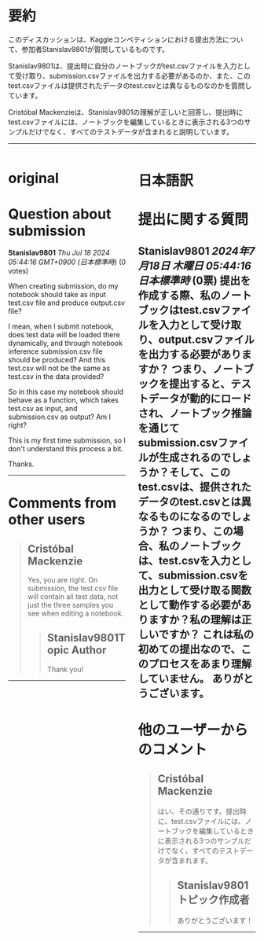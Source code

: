 # 要約 
このディスカッションは、Kaggleコンペティションにおける提出方法について、参加者Stanislav9801が質問しているものです。

Stanislav9801は、提出時に自分のノートブックがtest.csvファイルを入力として受け取り、submission.csvファイルを出力する必要があるのか、また、このtest.csvファイルは提供されたデータのtest.csvとは異なるものなのかを質問しています。

Cristóbal Mackenzieは、Stanislav9801の理解が正しいと回答し、提出時にtest.csvファイルには、ノートブックを編集しているときに表示される3つのサンプルだけでなく、すべてのテストデータが含まれると説明しています。 


---


<style>
.column-left{
  float: left;
  width: 47.5%;
  text-align: left;
}
.column-right{
  float: right;
  width: 47.5%;
  text-align: left;
}
.column-one{
  float: left;
  width: 100%;
  text-align: left;
}
</style>


<div class="column-left">

# original

# Question about submission

**Stanislav9801** *Thu Jul 18 2024 05:44:16 GMT+0900 (日本標準時)* (0 votes)

When creating submission, do my notebook should take as input test.csv file and produce output.csv file?

I mean, when I submit notebook, does test data will be loaded there dynamically, and through notebook inference submission.csv file should be produced? And this test.csv will not be the same as test.csv in the data provided?

So in this case my notebook should behave as a function, which takes test.csv as input, and submission.csv as output? Am I right?

This is my first time submission, so I don't understand this process a bit.

Thanks.



---

 # Comments from other users

> ## Cristóbal Mackenzie
> 
> Yes, you are right. On submission, the test.csv file will contain all test data, not just the three samples you see when editing a notebook.
> 
> 
> 
> > ## Stanislav9801Topic Author
> > 
> > Thank you!
> > 
> > 
> > 


---



</div>
<div class="column-right">

# 日本語訳

# 提出に関する質問

**Stanislav9801** *2024年7月18日 木曜日 05:44:16 日本標準時* (0票)
提出を作成する際、私のノートブックはtest.csvファイルを入力として受け取り、output.csvファイルを出力する必要がありますか？
つまり、ノートブックを提出すると、テストデータが動的にロードされ、ノートブック推論を通じてsubmission.csvファイルが生成されるのでしょうか？そして、このtest.csvは、提供されたデータのtest.csvとは異なるものになるのでしょうか？
つまり、この場合、私のノートブックは、test.csvを入力として、submission.csvを出力として受け取る関数として動作する必要がありますか？私の理解は正しいですか？
これは私の初めての提出なので、このプロセスをあまり理解していません。
ありがとうございます。
---
# 他のユーザーからのコメント
> ## Cristóbal Mackenzie
> 
> はい、その通りです。提出時に、test.csvファイルには、ノートブックを編集しているときに表示される3つのサンプルだけでなく、すべてのテストデータが含まれます。
> 
> 
> 
> > ## Stanislav9801トピック作成者
> > 
> > ありがとうございます！
> > 
> > 
> > 
---



</div>